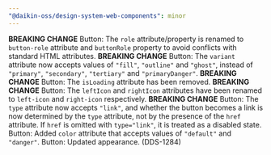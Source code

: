 ```yaml
---
"@daikin-oss/design-system-web-components": minor
---
```


**BREAKING CHANGE** Button: The `role` attribute/property is renamed to `button-role` attribute and `buttonRole` property to avoid conflicts with standard HTML attributes.
**BREAKING CHANGE** Button: The `variant` attribute now accepts values of `"fill"`, `"outline"` and `"ghost"`, instead of `"primary"`, `"secondary"`, `"tertiary"` and `"primaryDanger"`.
**BREAKING CHANGE** Button: The `isLoading` attribute has been removed.
**BREAKING CHANGE** Button: The `leftIcon` and `rightIcon` attributes have been renamed to `left-icon` and `right-icon` respectively.
**BREAKING CHANGE** Button: The `type` attribute now accepts `"link"`, and whether the button becomes a link is now determined by the `type` attribute, not by the presence of the `href` attribute. If `href` is omitted with `type="link"`, it is treated as a disabled state.
Button: Added `color` attribute that accepts values of `"default"` and `"danger"`.
Button: Updated appearance. (DDS-1284)
